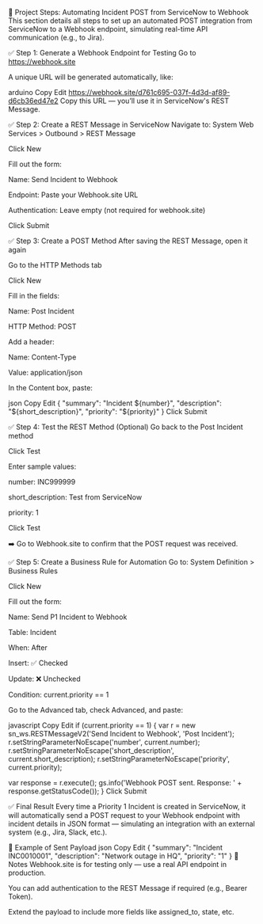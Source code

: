 📌 Project Steps: Automating Incident POST from ServiceNow to Webhook
This section details all steps to set up an automated POST integration from ServiceNow to a Webhook endpoint, simulating real-time API communication (e.g., to Jira).

✅ Step 1: Generate a Webhook Endpoint for Testing
Go to https://webhook.site

A unique URL will be generated automatically, like:

arduino
Copy
Edit
https://webhook.site/d761c695-037f-4d3d-af89-d6cb36ed47e2
Copy this URL — you’ll use it in ServiceNow's REST Message.

✅ Step 2: Create a REST Message in ServiceNow
Navigate to: System Web Services > Outbound > REST Message

Click New

Fill out the form:

Name: Send Incident to Webhook

Endpoint: Paste your Webhook.site URL

Authentication: Leave empty (not required for webhook.site)

Click Submit

✅ Step 3: Create a POST Method
After saving the REST Message, open it again

Go to the HTTP Methods tab

Click New

Fill in the fields:

Name: Post Incident

HTTP Method: POST

Add a header:

Name: Content-Type

Value: application/json

In the Content box, paste:

json
Copy
Edit
{
  "summary": "Incident ${number}",
  "description": "${short_description}",
  "priority": "${priority}"
}
Click Submit

✅ Step 4: Test the REST Method (Optional)
Go back to the Post Incident method

Click Test

Enter sample values:

number: INC999999

short_description: Test from ServiceNow

priority: 1

Click Test

➡️ Go to Webhook.site to confirm that the POST request was received.

✅ Step 5: Create a Business Rule for Automation
Go to: System Definition > Business Rules

Click New

Fill out the form:

Name: Send P1 Incident to Webhook

Table: Incident

When: After

Insert: ✅ Checked

Update: ❌ Unchecked

Condition: current.priority == 1

Go to the Advanced tab, check Advanced, and paste:

javascript
Copy
Edit
if (current.priority == 1) {
  var r = new sn_ws.RESTMessageV2('Send Incident to Webhook', 'Post Incident');
  r.setStringParameterNoEscape('number', current.number);
  r.setStringParameterNoEscape('short_description', current.short_description);
  r.setStringParameterNoEscape('priority', current.priority);

  var response = r.execute();
  gs.info('Webhook POST sent. Response: ' + response.getStatusCode());
}
Click Submit

✅ Final Result
Every time a Priority 1 Incident is created in ServiceNow, it will automatically send a POST request to your Webhook endpoint with incident details in JSON format — simulating an integration with an external system (e.g., Jira, Slack, etc.).

🧪 Example of Sent Payload
json
Copy
Edit
{
  "summary": "Incident INC0010001",
  "description": "Network outage in HQ",
  "priority": "1"
}
🧠 Notes
Webhook.site is for testing only — use a real API endpoint in production.

You can add authentication to the REST Message if required (e.g., Bearer Token).

Extend the payload to include more fields like assigned_to, state, etc.
